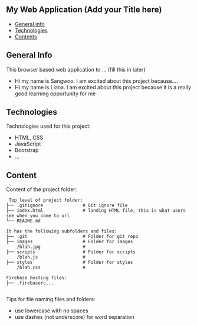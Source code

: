 ## My Web Application (Add your Title here)

* [General info](#general-info)
* [Technologies](#technologies)
* [Contents](#content)

## General Info
This browser based web application to ... (fill this in later)
* Hi my name is Sangwoo. I am excited about this project because....
* Hi my name is Liana. I am excited about this project because it is a really good learning opportunity for me
	
## Technologies
Technologies used for this project:
* HTML, CSS
* JavaScript
* Bootstrap 
* ...
	
## Content
Content of the project folder:

```
 Top level of project folder: 
├── .gitignore               # Git ignore file
├── index.html               # landing HTML file, this is what users see when you come to url
└── README.md

It has the following subfolders and files:
├── .git                     # Folder for git repo
├── images                   # Folder for images
    /blah.jpg                # 
├── scripts                  # Folder for scripts
    /blah.js                 # 
├── styles                   # Folder for styles
    /blah.css                # 

Firebase hosting files: 
├── .firebaserc...


```

Tips for file naming files and folders:
* use lowercase with no spaces
* use dashes (not underscore) for word separation

